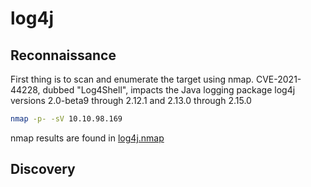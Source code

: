 # log4j

## Reconnaissance
First thing is to scan and enumerate the target using nmap. CVE-2021-44228, dubbed "Log4Shell", impacts the Java logging package log4j versions 2.0-beta9 through 2.12.1 and 2.13.0 through 2.15.0<br>
```bash
nmap -p- -sV 10.10.98.169
```
nmap results are found in <a href="log4j.nmap">log4j.nmap</a><br>

## Discovery
